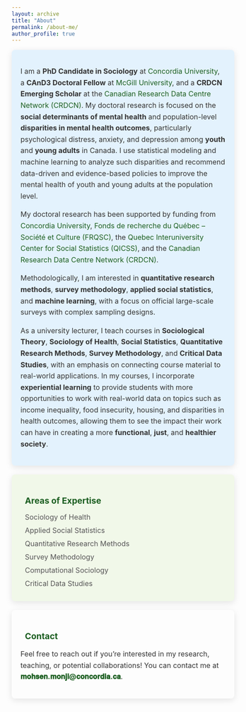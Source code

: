 ```yaml
---
layout: archive
title: "About"
permalink: /about-me/
author_profile: true
---
```

<style>
  .icon {
    margin-right: 10px;
    color: #1B5E20; /* Accessible Dark Green */
  }

  .card {
    border-radius: 8px;
    padding: 20px;
    margin-bottom: 20px;
    color: #333333; /* Dark Gray Text */
    box-shadow: 0px 4px 15px rgba(0, 0, 0, 0.1);
    transition: transform 0.2s, box-shadow 0.2s;
  }

  .card:hover {
    transform: translateY(-5px);
    box-shadow: 0px 6px 20px rgba(0, 0, 0, 0.2);
  }

  .card:first-of-type {
    background-color: #F3F4F6; /* Light Gray Background */
  }

  .card:nth-of-type(2) {
    background-color: #E3F2FD; /* Light Blue Background for Expertise */
  }

  .card:nth-of-type(3) {
    background-color: #F1F8E9; /* Light Green Background for Contact */
  }

  .card h3 {
    font-size: 1.2rem;
    font-weight: bold;
    color: #1B5E20; /* Accessible Dark Green */
    margin-bottom: 15px;
  }

  .card ul {
    list-style: none;
    padding: 0;
    margin: 0;
  }

  .card ul li {
    margin-bottom: 10px;
    font-size: 1rem;
    color: #555; /* Medium Gray */
  }

  .card p {
    font-size: 1rem;
    color: #333; /* Dark Gray */
    line-height: 1.6; /* Improves readability */
  }

  .card:first-of-type p {
    text-align: justify; /* Justify the text in the first card */
  }

  .email {
    font-weight: bold;
    color: #1B5E20; /* Dark Green */
  }

  a {
    color: #1B5E20;
    text-decoration: none;
  }

  a:hover {
    text-decoration: underline;
  }
</style>

<div class="card">
  <p>
    I am a <strong>PhD Candidate in Sociology</strong> at 
    <a href="https://www.concordia.ca/artsci/sociology-anthropology.html" target="_blank">Concordia University</a>, 
    a <strong>CAnD3 Doctoral Fellow</strong> at 
    <a href="https://www.mcgill.ca/cand3/our-people/fellows-2024-25" target="_blank">McGill University</a>, 
    and a <strong>CRDCN Emerging Scholar</strong> at the 
    <a href="https://crdcn.ca" target="_blank">Canadian Research Data Centre Network (CRDCN)</a>. My doctoral research is focused on the 
    <strong>social determinants of mental health</strong> and population-level <strong>disparities in mental health outcomes</strong>, particularly psychological distress, anxiety, and depression among <strong>youth</strong> and <strong>young adults</strong> in Canada. I use statistical modeling and machine learning to analyze such disparities and recommend data-driven and evidence-based policies to improve the mental health of youth and young adults at the population level.
  </p>

  <p>
    My doctoral research has been supported by funding from 
    <a href="https://www.concordia.ca/artsci/sociology-anthropology.html" target="_blank">Concordia University</a>, 
    <a href="https://www.frq.gouv.qc.ca" target="_blank">Fonds de recherche du Québec – Société et Culture (FRQSC)</a>, 
    the <a href="https://www.ciqss.org" target="_blank">Quebec Interuniversity Center for Social Statistics (QICSS)</a>, 
    and the <a href="https://crdcn.ca" target="_blank">Canadian Research Data Centre Network (CRDCN)</a>.
  </p>

  <p>
    Methodologically, I am interested in <strong>quantitative research methods</strong>, <strong>survey methodology</strong>, 
    <strong>applied social statistics</strong>, and <strong>machine learning</strong>, with a focus on official large-scale surveys with complex sampling designs.
  </p>

  <p>
    As a university lecturer, I teach courses in <strong>Sociological Theory</strong>, <strong>Sociology of Health</strong>, 
    <strong>Social Statistics</strong>, <strong>Quantitative Research Methods</strong>, 
    <strong>Survey Methodology</strong>, and <strong>Critical Data Studies</strong>, with an emphasis on connecting course material to real-world applications. In my courses, I incorporate <strong>experiential learning</strong> to provide students with more opportunities to work with real-world data on topics such as income inequality, food insecurity, housing, and disparities in health outcomes, allowing them to see the impact their work can have in creating a more 
    <strong>functional</strong>, <strong>just</strong>, and <strong>healthier society</strong>.
  </p>
</div>

<div class="card">
  <h3><i class="fas fa-briefcase icon"></i> Areas of Expertise</h3>
  <ul>
    <li><i class="fas fa-notes-medical icon"></i> Sociology of Health</li>
    <li><i class="fas fa-chart-line icon"></i> Applied Social Statistics</li>
    <li><i class="fas fa-table icon"></i> Quantitative Research Methods</li>
    <li><i class="fas fa-poll-h icon"></i> Survey Methodology</li>
    <li><i class="fas fa-microchip icon"></i> Computational Sociology</li>
    <li><i class="fas fa-database icon"></i> Critical Data Studies</li>
  </ul>
</div>

<div class="card">
  <h3><i class="fas fa-envelope icon"></i> Contact</h3>
  <p>
    Feel free to reach out if you’re interested in my research, teaching, or potential collaborations!  
    You can contact me at <span class="email">𝐦𝐨𝐡𝐬𝐞𝐧.𝐦𝐨𝐧𝐣𝐢@𝐜𝐨𝐧𝐜𝐨𝐫𝐝𝐢𝐚.𝐜𝐚</span>.
  </p>
</div>
